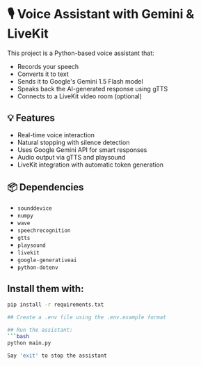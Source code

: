 # 🎙️ Voice Assistant with Gemini & LiveKit

This project is a Python-based voice assistant that:
- Records your speech
- Converts it to text
- Sends it to Google's Gemini 1.5 Flash model
- Speaks back the AI-generated response using gTTS
- Connects to a LiveKit video room (optional)

## 💡 Features
- Real-time voice interaction
- Natural stopping with silence detection
- Uses Google Gemini API for smart responses
- Audio output via gTTS and playsound
- LiveKit integration with automatic token generation

## 📦 Dependencies
- `sounddevice`
- `numpy`
- `wave`
- `speechrecognition`
- `gtts`
- `playsound`
- `livekit`
- `google-generativeai`
- `python-dotenv`

## Install them with:
```bash
pip install -r requirements.txt

## Create a .env file using the .env.example format

## Run the assistant:
```bash
python main.py

Say 'exit' to stop the assistant
